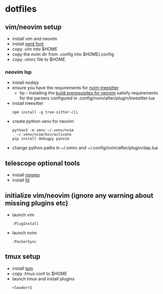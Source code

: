 # dotfiles

## vim/neovim setup

- install vim and neovim
- install [nerd font](https://www.nerdfonts.com/font-downloads)
- copy .vim into $HOME
- copy the nvim dir from .config into $HOME/.config
- copy .vimrc file to $HOME 

### neovim lsp

- install nodejs
- ensure you have the requirements for [nvim-treesitter](https://github.com/nvim-treesitter/nvim-treesitter#requirements)
  - tip - installing the [build prerequisites for neovim](https://github.com/neovim/neovim/wiki/Building-Neovim#build-prerequisites) satisfy requirements for the parsers configured in .config/nvim/after/plugin/treesitter.lua 
- install treesitter
  ```
  npm install -g tree-sitter-cli
  ```
- create python venv for neovim 
  ```
  python3 -m venv ~/.venv/nvim
  . ~/.venv/nvim/bin/activate
  pip install debugpy pynvim
  ```
- change python paths in ~/.vimrc and ~/.config/nvim/after/plugin/dap.lua

## telescope optional tools
- install [ripgrep](https://github.com/BurntSushi/ripgrep)
- install [fd](https://github.com/sharkdp/fd)

## initialize vim/neovim (ignore any warning about missing plugins etc)

- launch vim
  ```
  :PlugInstall
  ```
- launch nvim
  ```
  :PackerSync
  ```

## tmux setup

- install [tpm](https://github.com/tmux-plugins/tpm)
- copy .tmux.conf to $HOME 
- launch tmux and install plugins
  ```
  <leader>I
  ```
